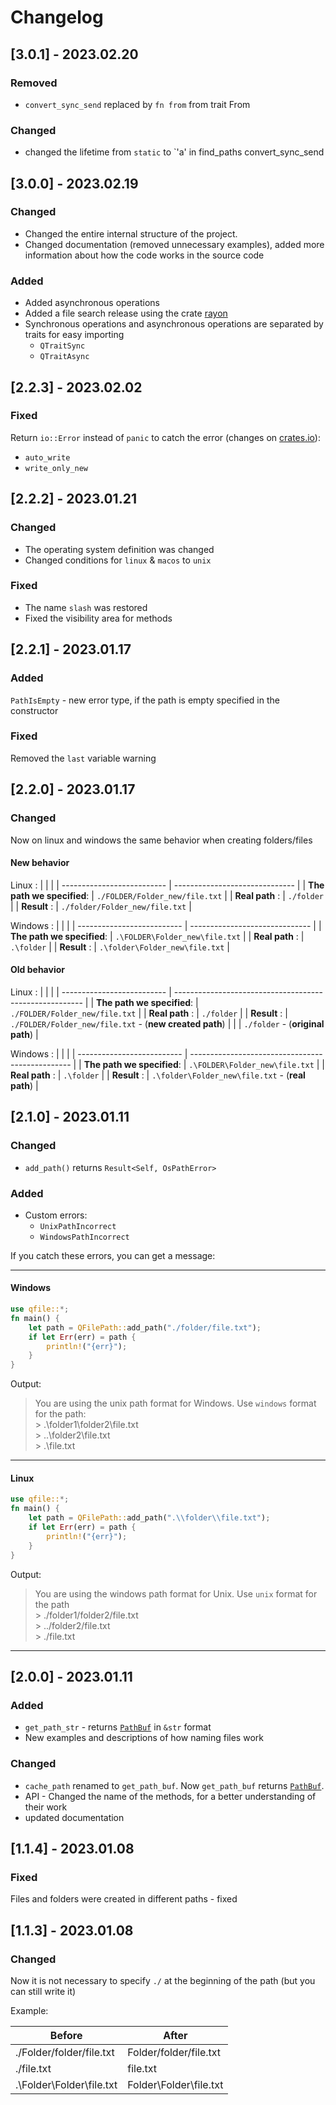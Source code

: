 # Changelog
## [3.0.1] - 2023.02.20
### Removed
* `convert_sync_send` replaced by `fn from` from trait From
### Changed
* changed the lifetime from `static` to `'a' in find_paths
convert_sync_send
## [3.0.0] - 2023.02.19
### Changed
* Changed the entire internal structure of the project.
* Changed documentation (removed unnecessary examples), added more information about how the code works in the source code
### Added
* Added asynchronous operations 
* Added a file search release using the crate [rayon](https://crates.io/crates/rayon)
* Synchronous operations and asynchronous operations are separated by traits for easy importing 
    - `QTraitSync` 
    - `QTraitAsync`
## [2.2.3] - 2023.02.02
### Fixed
Return `io::Error` instead of `panic` to catch the error (changes on [crates.io](https://crates.io/crates/qfile)): 
- `auto_write`
- `write_only_new`
## [2.2.2] - 2023.01.21
### Changed
- The operating system definition was changed
- Changed conditions for `linux` & `macos` to `unix`
### Fixed
- The name `slash` was restored
- Fixed the visibility area for methods
## [2.2.1] - 2023.01.17
### Added
`PathIsEmpty` - new error type, if the path is empty specified in the constructor
### Fixed
Removed the `last` variable warning
## [2.2.0] - 2023.01.17
### Changed
Now on linux and windows the same behavior when creating folders/files
#### New behavior
Linux :
 |                            |                                |
 | -------------------------- | ------------------------------ |
 | **The path we specified**: | `./FOLDER/Folder_new/file.txt` |
 | **Real path** :            | `./folder`                     |
 | **Result** :               | `./folder/Folder_new/file.txt` |

Windows :
 |                            |                                |
 | -------------------------- | ------------------------------ |
 | **The path we specified**: | `.\FOLDER\Folder_new\file.txt` |
 | **Real path** :            | `.\folder`                     |
 | **Result** :               | `.\folder\Folder_new\file.txt` |

#### Old behavior
Linux :
 |                            |                                                         |
 | -------------------------- | ------------------------------------------------------- |
 | **The path we specified**: | `./FOLDER/Folder_new/file.txt`                          |
 | **Real path** :            | `./folder`                                              |
 | **Result** :               | `./FOLDER/Folder_new/file.txt` - (**new created path**) |
 |                            | `./folder` - (**original path**)                        |

Windows :
 |                            |                                                  |
 | -------------------------- | ------------------------------------------------ |
 | **The path we specified**: | `.\FOLDER\Folder_new\file.txt`                   |
 | **Real path** :            | `.\folder`                                       |
 | **Result** :               | `.\folder\Folder_new\file.txt` - (**real path**) |

## [2.1.0] - 2023.01.11
### Changed
- `add_path()` returns `Result<Self, OsPathError>`
### Added 
- Custom errors:
  - `UnixPathIncorrect`
  - `WindowsPathIncorrect`

If you catch these errors, you can get a message:

---
#### Windows
```rust
use qfile::*;
fn main() {
    let path = QFilePath::add_path("./folder/file.txt");
    if let Err(err) = path {
        println!("{err}");
    }
}
```
Output:
> You are using the unix path format for Windows. Use `windows` format for the path:\
> \> .\folder1\folder2\file.txt\
> \> ..\folder2\file.txt\
> \> .\file.txt

---
#### Linux
```rust
use qfile::*;
fn main() {
    let path = QFilePath::add_path(".\\folder\\file.txt");
    if let Err(err) = path {
        println!("{err}");
    }
}
```
Output:
> You are using the windows path format for Unix. Use `unix` format for the path\
> \> ./folder1/folder2/file.txt \
> \> ../folder2/file.txt\
> \> ./file.txt

---

## [2.0.0] - 2023.01.11
### Added
- `get_path_str` - returns [`PathBuf`](https://doc.rust-lang.org/stable/std/path/struct.PathBuf.html) in `&str` format
- New examples and descriptions of how naming files work
### Changed
- `cache_path` renamed to `get_path_buf`. Now `get_path_buf` returns [`PathBuf`](https://doc.rust-lang.org/stable/std/path/struct.PathBuf.html).
- API - Changed the name of the methods, for a better understanding of their work
- updated documentation

## [1.1.4] - 2023.01.08
### Fixed
Files and folders were created in different paths - fixed 
## [1.1.3] - 2023.01.08
### Changed 
Now it is not necessary to specify `./` at the beginning of the path (but you can still write it)

Example:

| Before                      | After                    |
| --------------------------- | ------------------------ |
| ./Folder/folder/file.txt    | Folder/folder/file.txt   |
| ./file.txt                  | file.txt                 |
| .\\Folder\\Folder\\file.txt | Folder\\Folder\\file.txt |